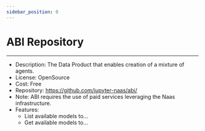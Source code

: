 ```yaml
---
sidebar_position: 0
---
```


# ABI Repository
---

- Description: The Data Product that enables creation of a mixture of agents.
- License: OpenSource
- Cost: Free
- Repository: https://github.com/jupyter-naas/abi/
- Note: ABI requires the use of paid services leveraging the Naas infrastructure.
- Features: 
  - List available models to…
  - Get available models to…



